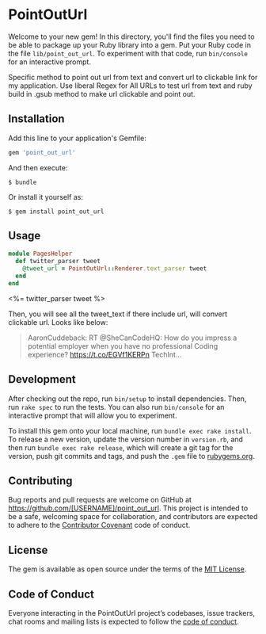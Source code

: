 # PointOutUrl

Welcome to your new gem! In this directory, you'll find the files you need to be able to package up your Ruby library into a gem. Put your Ruby code in the file `lib/point_out_url`. To experiment with that code, run `bin/console` for an interactive prompt.

Specific method to point out url from text and convert url to clickable link for my application.
Use liberal Regex for All URLs to test url from text and ruby build in .gsub method to make url clickable and point out.

## Installation

Add this line to your application's Gemfile:

```ruby
gem 'point_out_url'
```

And then execute:

    $ bundle

Or install it yourself as:

    $ gem install point_out_url

## Usage

```ruby
module PagesHelper
  def twitter_parser tweet
    @tweet_url = PointOutUrl::Renderer.text_parser tweet
  end
end
```

<div class="card">
    <%= twitter_parser tweet %>
</div>

Then, you will see all the tweet_text if there include url, will convert clickable url.
Looks like below:
> AaronCuddeback: RT @SheCanCodeHQ: How do you impress a potential employer when you have no professional Coding experience? https://t.co/EGVf1KERPn TechInt...

## Development

After checking out the repo, run `bin/setup` to install dependencies. Then, run `rake spec` to run the tests. You can also run `bin/console` for an interactive prompt that will allow you to experiment.

To install this gem onto your local machine, run `bundle exec rake install`. To release a new version, update the version number in `version.rb`, and then run `bundle exec rake release`, which will create a git tag for the version, push git commits and tags, and push the `.gem` file to [rubygems.org](https://rubygems.org).

## Contributing

Bug reports and pull requests are welcome on GitHub at https://github.com/[USERNAME]/point_out_url. This project is intended to be a safe, welcoming space for collaboration, and contributors are expected to adhere to the [Contributor Covenant](http://contributor-covenant.org) code of conduct.

## License

The gem is available as open source under the terms of the [MIT License](https://opensource.org/licenses/MIT).

## Code of Conduct

Everyone interacting in the PointOutUrl project’s codebases, issue trackers, chat rooms and mailing lists is expected to follow the [code of conduct](https://github.com/[USERNAME]/point_out_url/blob/master/CODE_OF_CONDUCT.md).
